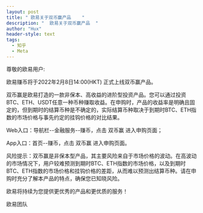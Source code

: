```yaml
---
layout: post
title: " 欧易关于双币赢产品    "
description: "  欧易关于双币赢产品  "
author: "Hux"
header-style: text
tags:
  - 知乎
  - Meta
---
```


尊敬的欧易用户:

 

欧易赚币将于2022年2月8日14:00(HKT) 正式上线双币赢产品。

双币赢是欧易打造的一款非保本、高收益的进阶型投资产品。您可以通过投资BTC、ETH、USDT任意一种币种赚取收益。在申购时，产品的收益率是明确且固定的，但到期时的结算币种是不确定的，实际结算币种取决于到期时BTC、ETH指数的市场价格与事先约定的挂钩价格的对比结果。

 

Web入口：导航栏--金融服务--赚币，点击 双币赢 进入申购页面；

App入口：首页--赚币，点击 双币赢 进入申购页面。

 

风险提示：双币赢是非保本型产品，其主要风险来自于市场价格的波动。在高波动的市场情况下，用户较难预测到期时BTC、ETH指数的市场价格，以及到期时BTC、ETH指数的市场价格和挂钩价格的差距，从而难以预测出结算币种。请在申购时充分了解本产品的特点，确保您已知晓风险。

 

欧易将持续为您提供更优秀的产品和更优质的服务！

 

欧易团队
